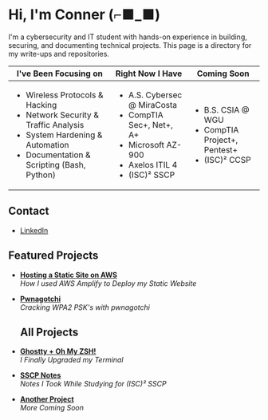 # Hi, I'm Conner (⌐■_■)

I'm a cybersecurity and IT student with hands-on experience in building, securing, and documenting technical projects. This page is a directory for my write-ups and repositories.

| I've Been Focusing on | Right Now I Have | Coming Soon |
|----------|----------|----------|
| <ul><li>Wireless Protocols & Hacking</li><li>Network Security & Traffic Analysis</li><li>System Hardening & Automation</li><li>Documentation & Scripting (Bash, Python)</li></ul> | <ul><li>A.S. Cybersec @ MiraCosta</li><li>CompTIA Sec+, Net+, A+</li><li>Microsoft AZ-900</li><li>Axelos ITIL 4</li><li>(ISC)² SSCP</li></ul> | <ul><li>B.S. CSIA @ WGU</li><li>CompTIA Project+, Pentest+</li><li>(ISC)² CCSP</li></ul> |

## Contact

- [LinkedIn](https://linkedin.com/in/conner-maris)  
<!-- [Email](example@example.com) -->

## Featured Projects

- **[Hosting a Static Site on AWS](https://github.com/sudo-conner/amplify-static-site)**  
  *How I used AWS Amplify to Deploy my Static Website*

- **[Pwnagotchi](https://github.com/sudo-conner/pwnagotchi)**  
  *Cracking WPA2 PSK's with pwnagotchi*

  ## All Projects

- **[Ghostty + Oh My ZSH!](https://github.com/sudo-conner/oh-my-ghostty)**  
  *I Finally Upgraded my Terminal*

- **[SSCP Notes](https://github.com/sudo-conner/sscp-notes)**  
  *Notes I Took While Studying for (ISC)² SSCP*

- **[Another Project](https://github.com/sudo-conner/)**  
  *More Coming Soon*

